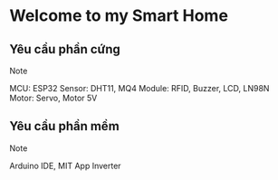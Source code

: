 # <h1> Welcome to my Smart Home </h1>

## Yêu cầu phần cứng
> [!NOTE]
> MCU: ESP32
> Sensor: DHT11, MQ4
> Module: RFID, Buzzer, LCD, LN98N
> Motor: Servo, Motor 5V

## Yêu cầu phần mềm
> [!NOTE]
> Arduino IDE, MIT App Inverter
